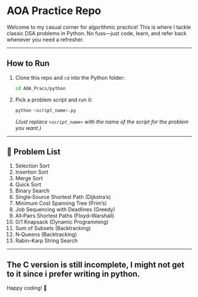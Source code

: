 # AOA Practice Repo 

Welcome to my casual corner for algorithmic practice! This is where I tackle classic DSA problems in Python. No fuss—just code, learn, and refer back whenever you need a refresher.

---

## How to Run

1. Clone this repo and `cd` into the Python folder:  
   ```bash
   cd AOA_Pracs/python
   ```
2. Pick a problem script and run it:  
   ```bash
   python <script_name>.py
   ```  
   *(Just replace `<script_name>` with the name of the script for the problem you want.)*

---

## 📝 Problem List

1. Selection Sort  
2. Insertion Sort  
3. Merge Sort  
4. Quick Sort  
5. Binary Search  
6. Single‑Source Shortest Path (Dijkstra’s)  
7. Minimum Cost Spanning Tree (Prim’s)  
8. Job Sequencing with Deadlines (Greedy)  
9. All‑Pairs Shortest Paths (Floyd–Warshall)  
10. 0/1 Knapsack (Dynamic Programming)  
11. Sum of Subsets (Backtracking)  
12. N‑Queens (Backtracking)  
13. Rabin–Karp String Search  
---
The C version is still incomplete, I might not get to it since i prefer writing in python.
---
Happy coding! 🎉  

